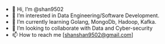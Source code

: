 - 👋 Hi, I’m @shan9502
- 👀 I’m interested in Data Engineering/Software Development.
- 🌱 I’m currently learning Golang, MongoDb, Hadoop, Kafka.
- 💞️ I’m looking to collaborate with Data and Cyber-security
- 📫 How to reach me [shanshan9502@gmail.com]

<!---
shan9502/shan9502 is a ✨ special ✨ repository because its `README.md` (this file) appears on your GitHub profile.
You can click the Preview link to take a look at your changes.
--->

